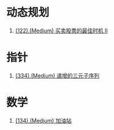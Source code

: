# 动态规划

1. [(122).(Medium) 买卖股票的最佳时机 II][122]

# 指针

1. [(334).(Medium) 递增的三元子序列][334]

# 数学

1. [(134).(Medium) 加油站][134]


[122]: ../dynamicprogramming/E122_Medium_BestTimeToBuyAndSellStockII.java
[334]: ../pointer/E334_Medium_IncreasingTripletSubsequence.java
[134]: ../math/E134_Medium_GasStation.java